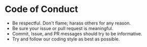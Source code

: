 # Code of Conduct

- Be respectful. Don't flame; harass others for any reason.
- Be sure your issue or pull request is meaningful.
- Commit, Issue, and PR messages should try to be informative.
- Try and follow our coding style as best as possible.
